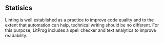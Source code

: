 ## Statisics

Linting is well established as a practice to improve code quality and to the extent that automation can help, technical writing should be no different. For this purpose, LitProg includes a spell checker and text analytics to improve readability.

